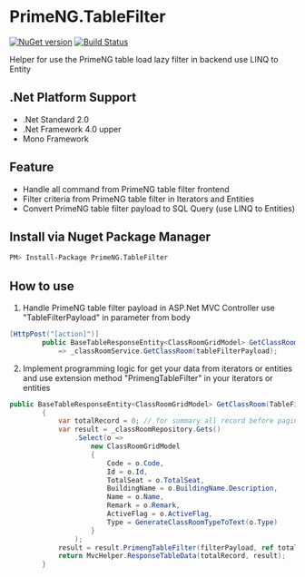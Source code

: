 # PrimeNG.TableFilter

[![NuGet version](https://badge.fury.io/nu/PrimeNG.TableFilter.svg)](https://badge.fury.io/nu/PrimeNG.TableFilter)
[![Build Status](https://travis-ci.org/Kusumoto/PrimeNG.TableFilter.svg)](https://travis-ci.org/Kusumoto/PrimeNG.TableFilter)

Helper for use the PrimeNG table load lazy filter in backend use LINQ to Entity

## .Net Platform Support

- .Net Standard 2.0
- .Net Framework 4.0 upper
- Mono Framework

## Feature

- Handle all command from PrimeNG table filter frontend
- Filter criteria from PrimeNG table filter in Iterators and Entities
- Convert PrimeNG table filter payload to SQL Query (use LINQ to Entities)

## Install via Nuget Package Manager

```sh
PM> Install-Package PrimeNG.TableFilter
```

## How to use

1. Handle PrimeNG table filter payload in ASP.Net MVC Controller use "TableFilterPayload" in parameter from body

```C#
[HttpPost("[action]")]
        public BaseTableResponseEntity<ClassRoomGridModel> GetClassRoom([FromBody] TableFilterPayload tableFilterPayload)
            => _classRoomService.GetClassRoom(tableFilterPayload);
```

2. Implement programming logic for get your data from iterators or entities and use extension method "PrimengTableFilter" in your iterators or entities


```C#
public BaseTableResponseEntity<ClassRoomGridModel> GetClassRoom(TableFilterPayload filterPayload)
        {
            var totalRecord = 0; // for summary all record before pagination
            var result = _classRoomRepository.Gets()
                .Select(o =>
                    new ClassRoomGridModel
                    {
                        Code = o.Code,
                        Id = o.Id,
                        TotalSeat = o.TotalSeat,
                        BuildingName = o.BuildingName.Description,
                        Name = o.Name,
                        Remark = o.Remark,
                        ActiveFlag = o.ActiveFlag,
                        Type = GenerateClassRoomTypeToText(o.Type)
                    }
                );
            result = result.PrimengTableFilter(filterPayload, ref totalRecord);
            return MvcHelper.ResponseTableData(totalRecord, result);
        }
```
